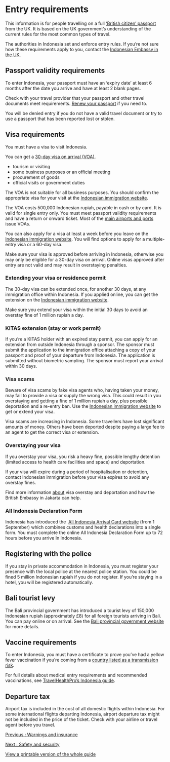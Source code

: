 # Entry requirements

This information is for people travelling on a full [‘British citizen’ passport](https://www.gov.uk/types-of-british-nationality) from the UK. It is based on the UK government’s understanding of the current rules for the most common types of travel.

The authorities in Indonesia set and enforce entry rules. If you’re not sure how these requirements apply to you, contact the [Indonesian Embassy in the UK](https://kemlu.go.id/london/en).

## Passport validity requirements

To enter Indonesia, your passport must have an ‘expiry date’ at least 6 months after the date you arrive and have at least 2 blank pages.

Check with your travel provider that your passport and other travel documents meet requirements. [Renew your passport](https://www.gov.uk/renew-adult-passport/renew) if you need to.

You will be denied entry if you do not have a valid travel document or try to use a passport that has been reported lost or stolen.

## Visa requirements

You must have a visa to visit Indonesia.

You can get a [30-day visa on arrival (VOA)](https://evisa.imigrasi.go.id/).

* tourism or visiting
* some business purposes or an official meeting
* procurement of goods
* official visits or government duties

The VOA is not suitable for all business purposes. You should confirm the appropriate visa for your visit at the [Indonesian immigration website](https://www.imigrasi.go.id/wna/permohonan-visa-republik-indonesia).

The VOA costs 500,000 Indonesian rupiah, payable in cash or by card. It is valid for single entry only. You must meet passport validity requirements and have a return or onward ticket. Most of the [main airports and ports](https://kemlu.go.id/london/en/news/18631/visa-on-arrival-voa-for-foreign-travellers) issue VOAs.

You can also apply for a visa at least a week before you leave on the [Indonesian immigration website](https://evisa.imigrasi.go.id/). You will find options to apply for a multiple-entry visa or a 60-day visa.

Make sure your visa is approved before arriving in Indonesia, otherwise you may only be eligible for a 30-day visa on arrival. Online visas approved after entry are not valid and may result in overstaying penalties.

### Extending your visa or residence permit

The 30-day visa can be extended once, for another 30 days, at any immigration office within Indonesia. If you applied online, you can get the extension on the [Indonesian immigration website](https://evisa.imigrasi.go.id/).

Make sure you extend your visa within the initial 30 days to avoid an overstay fine of 1 million rupiah a day.

### KITAS extension (stay or work permit)

If you’re a KITAS holder with an expired stay permit, you can apply for an extension from outside Indonesia through a sponsor. The sponsor must submit the application to the immigration office attaching a copy of your passport and proof of your departure from Indonesia. The application is submitted without biometric sampling. The sponsor must report your arrival within 30 days.

### Visa scams

Beware of visa scams by fake visa agents who, having taken your money, may fail to provide a visa or supply the wrong visa. This could result in you overstaying and getting a fine of 1 million rupiah a day, plus possible deportation and a re-entry ban. Use the [Indonesian immigration website](https://evisa.imigrasi.go.id/) to get or extend your visa.

Visa scams are increasing in Indonesia. Some travellers have lost significant amounts of money. Others have been deported despite paying a large fee to an agent to get the correct visa or extension.

### Overstaying your visa

If you overstay your visa, you risk a heavy fine, possible lengthy detention (limited access to health care facilities and space) and deportation.

If your visa will expire during a period of hospitalisation or detention, contact Indonesian immigration before your visa expires to avoid any overstay fines.

Find more information [about](https://www.gov.uk/guidance/indonesia-visa-overstay-and-deportation) visa overstay and deportation and how the British Embassy in Jakarta can help.

### All Indonesia Declaration Form

Indonesia has introduced the  [All Indonesia Arrival Card website](https://allindonesia.imigrasi.go.id/) (from 1 September) which combines customs and health declarations into a single form. You must complete the online All Indonesia Declaration Form up to 72 hours before you arrive In Indonesia.

## Registering with the police

If you stay in private accommodation in Indonesia, you must register your presence with the local police at the nearest police station. You could be fined 5 million Indonesian rupiah if you do not register. If you’re staying in a hotel, you will be registered automatically.

## Bali tourist levy

The Bali provincial government has introduced a tourist levy of 150,000 Indonesian rupiah (approximately £8) for all foreign tourists arriving in Bali. You can pay online or on arrival. See the [Bali provincial government website](https://lovebali.baliprov.go.id/) for more details.

## Vaccine requirements

To enter Indonesia, you must have a certificate to prove you’ve had a yellow fever vaccination if you’re coming from a [country listed as a transmission risk](https://nathnacyfzone.org.uk/factsheet/65/countries-with-risk-of-yellow-fever-transmission).

For full details about medical entry requirements and recommended vaccinations, see [TravelHealthPro’s Indonesia guide](https://travelhealthpro.org.uk/country/106/indonesia#Vaccine_Recommendations).

## Departure tax

Airport tax is included in the cost of all domestic flights within Indonesia. For some international flights departing Indonesia, airport departure tax might not be included in the price of the ticket. Check with your airline or travel agent before you travel.

[Previous
:
Warnings and insurance](/foreign-travel-advice/indonesia)

[Next
:
Safety and security](/foreign-travel-advice/indonesia/safety-and-security)

[View a printable version of the whole guide](/foreign-travel-advice/indonesia/print)